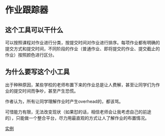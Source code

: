# 作业跟踪器

## 这个工具可以干什么

可以按照课程对作业进行分类，按提交时间对作业进行排序。每项作业都有明确的提交方式和提交时间，不同阶段的作业（普通作业、即将提交的作业、提交截止的作业）按照颜色进行区分。

## 为什么要写这个小工具

出于种种原因，某些学校的老师布置下来的作业总是让人费解，甚至让同学们为作业的提交时间而争吵，甚至产生恐慌。

作者认为，所有让同学理解作业时产生overhead的，都该骂。

可惜能力有限，无法改变现状（如果怼的话，相信老师会让我考虑自己的前途的），只能做一个整合平台，尽力用最直观的方式让人了解作业的布置情况。

[实例](http://homework.qh2333.com/)